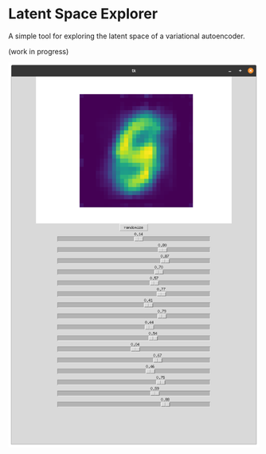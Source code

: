 # Latent Space Explorer

A simple tool for exploring the latent space of a variational autoencoder.

(work in progress)

![interface](example.png)
